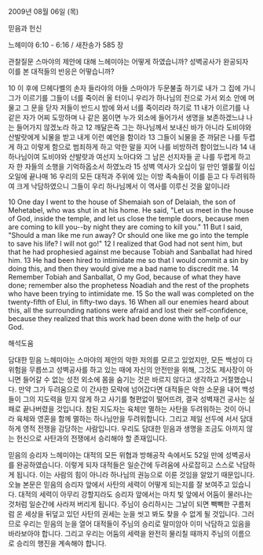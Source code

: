 2009년 08월 06일 (목)

믿음과 헌신



느헤미야 6:10 - 6:16 / 새찬송가 585 장


관찰질문
스마야의 제안에 대해 느헤미야는 어떻게 하였습니까?
성벽공사가 완공되자 이를 본 대적들의 반응은 어떻습니까?

10 이 후에 므헤다벨의 손자 들라야의 아들 스마야가 두문불출 하기로 내가 그 집에 가니 그가 이르기를 그들이 너를 죽이러 올 터이니 우리가 하나님의 전으로 가서 외소 안에 머물고 그 문을 닫자 저들이 반드시 밤에 와서 너를 죽이리라 하기로 11 내가 이르기를 나 같은 자가 어찌 도망하며 나 같은 몸이면 누가 외소에 들어가서 생명을 보존하겠느냐 나는 들어가지 않겠노라 하고 12 깨달은즉 그는 하나님께서 보내신 바가 아니라 도비야와 산발랏에게 뇌물을 받고 내게 이런 예언을 함이라 13 그들이 뇌물을 준 까닭은 나를 두렵게 하고 이렇게 함으로 범죄하게 하고 악한 말을 지어 나를 비방하려 함이었느니라 14 내 하나님이여 도비야와 산발랏과 여선지 노아댜와 그 남은 선지자들 곧 나를 두렵게 하고자 한 자들의 소행을 기억하옵소서 하였노라 15 성벽 역사가 오십이 일 만인 엘룰월 이십오일에 끝나매 16 우리의 모든 대적과 주위에 있는 이방 족속들이 이를 듣고 다 두려워하여 크게 낙담하였으니 그들이 우리 하나님께서 이 역사를 이루신 것을 앎이니라  

10 One day I went to the house of Shemaiah son of Delaiah, the son of Mehetabel, who was shut in at his home. He said, "Let us meet in the house of God, inside the temple, and let us close the temple doors, because men are coming to kill you--by night they are coming to kill you." 11 But I said, "Should a man like me run away? Or should one like me go into the temple to save his life? I will not go!" 12 I realized that God had not sent him, but that he had prophesied against me because Tobiah and Sanballat had hired him. 13 He had been hired to intimidate me so that I would commit a sin by doing this, and then they would give me a bad name to discredit me. 14 Remember Tobiah and Sanballat, O my God, because of what they have done; remember also the prophetess Noadiah and the rest of the prophets who have been trying to intimidate me. 15 So the wall was completed on the twenty-fifth of Elul, in fifty-two days. 16 When all our enemies heard about this, all the surrounding nations were afraid and lost their self-confidence, because they realized that this work had been done with the help of our God.

해석도움





담대한 믿음  느헤미야는 스마야의 제안의 악한 저의를 모르고 있었지만, 모든 백성이 다 위험을 무릅쓰고 성벽공사를 하고 있는 때에 자신의 안전만을 위해, 그것도 제사장이 아니면 들어갈 수 없는 성전 외소에 몸을 숨기는 것은 바르지 않다고 생각하고 거절했습니다. 만약 그가 두려움으로 이 간사한 모략에 넘어갔다면 대적들은 악한 소문을 내어 백성들이 그의 지도력을 믿지 않게 하고 사기를 형편없이 떨어뜨려, 결국 성벽재건 공사는 실패로 끝나버렸을 것입니다. 참된 지도자는 육체만 멸하는 사탄을 두려워하는 것이 아니라 육체와 영혼을 함께 멸하는 하나님만을 두려워합니다. 그리고 제일 선두에 서서 담대하게 영적 전쟁을 감당하는 사람입니다. 우리도 담대한 믿음과 생명을 조금도 아끼지 않는 헌신으로 사탄과의 전쟁에서 승리해야 할 존재입니다.   

믿음의 승리자  느헤미야는 대적의 모든 위협과 방해공작 속에서도 52일 만에 성벽공사를 완공하였습니다. 이렇게 되자 대적들은 일순간에 두려움에 사로잡히고 스스로 낙담하게 됩니다. 이는 사람의 힘이 아니라 하나님의 권능으로 이룬 것임을 알았기 때문입니다. 오늘 본문은 믿음의 승리자 앞에서 사탄의 세력이 어떻게 되는지를 잘 보여주고 있습니다. 대적의 세력이 아무리 강할지라도 승리자 앞에서는 마치 빛 앞에서 어둠이 물러나는 것처럼 일순간에 사라져 버리게 됩니다. 주님이 승리하시는 그날이 되면 빽빽한 구름처럼 온 세상을 뒤덮고 있던 사탄의 권세는 눈을 씻고 봐도 찾을 수 없게 될 것입니다. 그러므로 우리는 믿음의 눈을 열어 대적들이 주님의 승리로 말미암아 이미 낙담하고 있음을 바라보아야 합니다. 그리고 우리는 어둠의 세력을 완전히 물리칠 때까지 주님의 이름으로 승리의 행진을 계속해야 합니다.